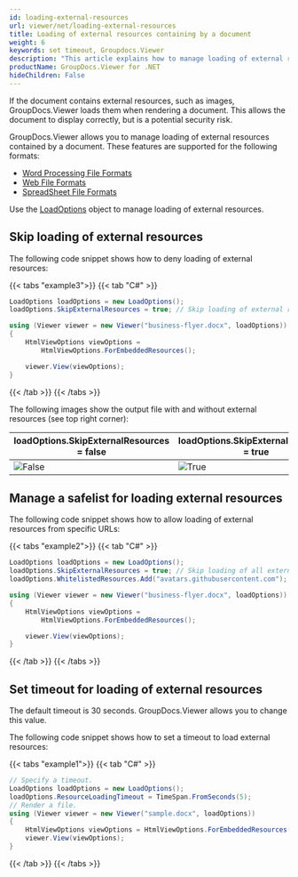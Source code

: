 ```yaml
---
id: loading-external-resources
url: viewer/net/loading-external-resources
title: Loading of external resources containing by a document
weight: 6
keywords: set timeout, Groupdocs.Viewer
description: "This article explains how to manage loading of external resources contained by a document with GroupDocs.Viewer within your .NET applications."
productName: GroupDocs.Viewer for .NET
hideChildren: False
---
```


If the document contains external resources, such as images, GroupDocs.Viewer loads them when rendering a document. This allows the document to display correctly, but is a potential security risk.

GroupDocs.Viewer allows you to manage loading of external resources contained by a document. These features are supported for the following formats:
- [Word Processing File Formats](https://docs.fileformat.com/word-processing/)
- [Web File Formats](https://docs.fileformat.com/web/)
- [SpreadSheet File Formats](https://docs.fileformat.com/spreadsheet/)

Use the [LoadOptions](https://reference.groupdocs.com/viewer/net/groupdocs.viewer.options/loadoptions) object to manage loading of external resources.

## Skip loading of external resources

The following code snippet shows how to deny loading of external resources:

{{< tabs "example3">}}
{{< tab "C#" >}}
```csharp
LoadOptions loadOptions = new LoadOptions();
loadOptions.SkipExternalResources = true; // Skip loading of external resources

using (Viewer viewer = new Viewer("business-flyer.docx", loadOptions))
{
    HtmlViewOptions viewOptions = 
        HtmlViewOptions.ForEmbeddedResources();

    viewer.View(viewOptions);
}
```
{{< /tab >}}
{{< /tabs >}}

The following images show the output file with and without external resources (see top right corner):

| loadOptions.SkipExternalResources = false | loadOptions.SkipExternalResources = true |
| --- | --- |
| ![False](/viewer/net/images/with-external-resources.png) | ![True](/viewer/net/images/without-external-resources.png)  |

## Manage a safelist for loading external resources

The following code snippet shows how to allow loading of external resources from specific URLs:

{{< tabs "example2">}}
{{< tab "C#" >}}
```csharp
LoadOptions loadOptions = new LoadOptions();
loadOptions.SkipExternalResources = true; // Skip loading of all external resources
loadOptions.WhitelistedResources.Add("avatars.githubusercontent.com"); //Enable loading of external resources that has `avatars.githubusercontent.com` fragment in resource URL. 

using (Viewer viewer = new Viewer("business-flyer.docx", loadOptions))
{
    HtmlViewOptions viewOptions = 
        HtmlViewOptions.ForEmbeddedResources();

    viewer.View(viewOptions);
}
```
{{< /tab >}}
{{< /tabs >}}

## Set timeout for loading of external resources

The default timeout is 30 seconds. GroupDocs.Viewer allows you to change this value.

The following code snippet shows how to set a timeout to load external resources:

{{< tabs "example1">}}
{{< tab "C#" >}}
```csharp
// Specify a timeout.
LoadOptions loadOptions = new LoadOptions();
loadOptions.ResourceLoadingTimeout = TimeSpan.FromSeconds(5);
// Render a file.
using (Viewer viewer = new Viewer("sample.docx", loadOptions))
{
    HtmlViewOptions viewOptions = HtmlViewOptions.ForEmbeddedResources();
    viewer.View(viewOptions);
}
```
{{< /tab >}}
{{< /tabs >}}
